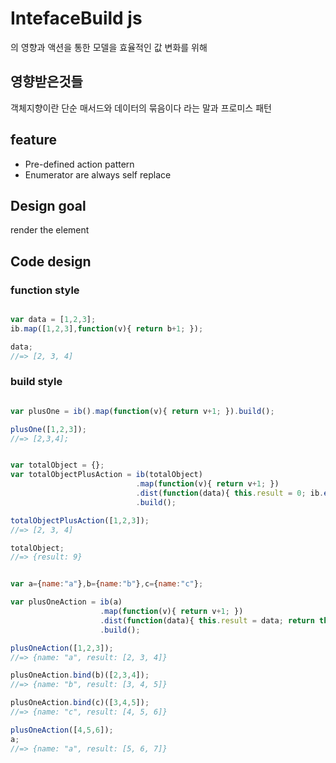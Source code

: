 # IntefaceBuild js
의 영향과 액션을 통한 모델을 효율적인 값 변화를 위해 


## 영향받은것들
객체지향이란 단순 매서드와 데이터의 묶음이다 라는 말과 프로미스 패턴

## feature
- Pre-defined action pattern
- Enumerator are always self replace 

## Design goal
render the element


## Code design


### function style
```javascript

var data = [1,2,3];
ib.map([1,2,3],function(v){ return b+1; });

data;
//=> [2, 3, 4]

```


###  build style

```javascript

var plusOne = ib().map(function(v){ return v+1; }).build();

plusOne([1,2,3]);
//=> [2,3,4];

```

```javascript

var totalObject = {};
var totalObjectPlusAction = ib(totalObject)
                            .map(function(v){ return v+1; })
                            .dist(function(data){ this.result = 0; ib.each(data,function(v){ this.result += v; return data;  }.bind(this)) })
                            .build();

totalObjectPlusAction([1,2,3]);
//=> [2, 3, 4]

totalObject;
//=> {result: 9}

```

```javascript

var a={name:"a"},b={name:"b"},c={name:"c"};

var plusOneAction = ib(a)
                    .map(function(v){ return v+1; })
                    .dist(function(data){ this.result = data; return this; })
                    .build();

plusOneAction([1,2,3]);
//=> {name: "a", result: [2, 3, 4]}

plusOneAction.bind(b)([2,3,4]);
//=> {name: "b", result: [3, 4, 5]}

plusOneAction.bind(c)([3,4,5]);
//=> {name: "c", result: [4, 5, 6]}

plusOneAction([4,5,6]);
a;
//=> {name: "a", result: [5, 6, 7]}

```